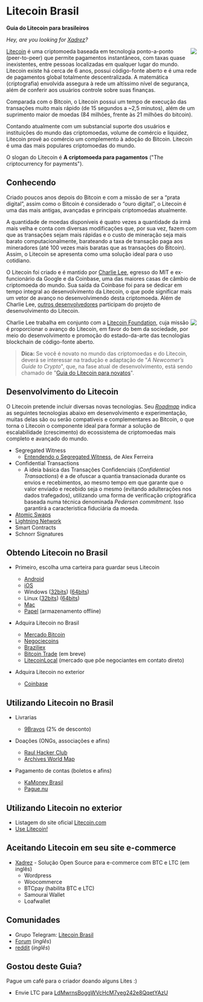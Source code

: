 # Litecoin Brasil
**Guia do Litecoin para brasileiros**

*Hey, are you looking for [Xadrez](http://xadrez.yndexa.com)?*

<img align="right" src="https://raw.githubusercontent.com/rsandrade/litecoin-br/master/img/256px-Full_Logo_L.png"> [Litecoin](https://litecoin.com/pt/) é uma criptomoeda baseada em tecnologia ponto-a-ponto (peer-to-peer) que permite pagamentos instantâneos, com taxas quase inexistentes, entre pessoas localizadas em qualquer lugar do mundo. Litecoin existe há cerca de 6 anos, possui código-fonte aberto e é uma rede de pagamentos global totalmente descentralizada. A matemática (criptografia) envolvida assegura à rede um altíssimo nível de segurança, além de conferir aos usuários controle sobre suas finanças.

Comparada com o Bitcoin, o Litecoin possui um tempo de execução das transações muito mais rápido (de 15 segundos a ~2,5 minutos), além de um suprimento maior de moedas (84 milhões, frente às 21 milhões do bitcoin).

Contando atualmente com um substancial suporte dos usuários e instituições do mundo das criptomoedas, volume de comércio e 
liquidez, Litecoin provê ao comércio um complemento à adoção do Bitcoin. Litecoin é uma das mais populares criptomoedas do mundo.

O slogan do Litecoin é **A criptomoeda para pagamentos** ("The criptocurrency for payments").

## Conhecendo

Criado poucos anos depois do Bitcoin e com a missão de ser a “prata digital”, assim como o Bitcoin é considerado o “ouro digital”, o Litecoin é uma das mais antigas, avançadas e principais criptomoedas atualmente.

A quantidade de moedas disponíveis é quatro vezes a quantidade da irmã mais velha e conta com diversas modificações que, por sua vez, fazem com que as transações sejam mais rápidas e o custo de mineração seja mais barato computacionalmente, barateando a taxa de transação paga aos mineradores (até 100 vezes mais baratas que as transações do Bitcoin). Assim, o Litecoin se apresenta como uma solução ideal para o uso cotidiano.

O Litecoin foi criado e é mantido por [Charlie Lee](https://www.twitter.com/SatoshiLite), egresso do MIT e ex-funcionário da Google e da Coinbase, uma das maiores casas de câmbio de criptomoeda do mundo. Sua saída da Coinbase foi para se dedicar em tempo integral ao desenvolvimento da Litecoin, o que pode significar mais um vetor de avanço no desenvolvimendo desta criptomoeda. Além de Charlie Lee, [outros desenvolvedores](https://litecoincore.org/) participam do projeto de desenvolvimento do Litecoin.

<img align="right" src="https://raw.githubusercontent.com/rsandrade/litecoin-br/master/img/LitecoinFoundation.png"> Charlie Lee trabalha em conjunto com a [Litecoin Foundation](https://litecoin-foundation.org/), cuja missão é proporcionar o avanço do Litecoin, em favor do bem da sociedade, por meio do desenvolvimento e promoção do estado-da-arte das tecnologias blockchain de código-fonte aberto. 

> **Dica:** Se você é novato no mundo das criptomoedas e do Litecoin, deverá se interessar na tradução e adaptação de "*A Newcomer’s Guide to Crypto*", que, na fase atual de desenvolvimento, está sendo chamado de "[Guia do Litecoin para novatos](Guia/Readme.md)".

## Desenvolvimento do Litecoin

O Litecoin pretende incluir diversas novas tecnologias. Seu [_Roadmap_](https://litecoincore.org/) indica as seguintes tecnologias abaixo em desenvolvimento e experimentação, muitas delas são ou serão compatíveis e complementares ao Bitcoin, o que torna o Litecoin o componente ideal para formar a solução de escalabilidade (crescimento) do ecossistema de criptomoedas mais completo e avançado do mundo.

- Segregated Witness
  - [Entendendo o Segregated Witness](https://medium.com/@allexferreira/entendendo-o-segregated-witness-e82a87b555b0), de Alex Ferreira
- Confidential Transactions
  - A ideia básica das Transações Confidenciais (_Confidential Transactions_) é a de ofuscar a quantia transacionada durante os envios e recebimentos, ao mesmo tempo em que garante que o valor enviado e recebido seja o mesmo (evitando adulterações nos dados trafegados), utilizando uma forma de verificação criptográfica baseada numa técnica denominada _Pedersen commitment_. Isso garantirá a caracteristica fiduciária da moeda.
- [Atomic Swaps](https://twitter.com/ricsodre/status/936763212955115520)
- [Lightning Network](https://br.cointelegraph.com/explained/lightning-network-explained)
- Smart Contracts
- Schnorr Signatures

## Obtendo Litecoin no Brasil

- Primeiro, escolha uma carteira para guardar seus Litecoin
  - [Android](https://play.google.com/store/apps/details?id=com.loafwallet&hl=pt_BR)
  - [iOS](https://itunes.apple.com/us/app/loafwallet/id1119332592)
  - Windows
      ([32bits](https://download.litecoin.org/litecoin-0.14.2/win/litecoin-0.14.2-win32-setup.exe))
      ([64bits](https://download.litecoin.org/litecoin-0.14.2/win/litecoin-0.14.2-win64-setup.exe))
  - Linux
      ([32bits](https://download.litecoin.org/litecoin-0.14.2/linux/litecoin-0.14.2-i686-pc-linux-gnu.tar.gz))
      ([64bits](https://download.litecoin.org/litecoin-0.14.2/linux/litecoin-0.14.2-x86_64-linux-gnu.tar.gz))
  - [Mac](https://download.litecoin.org/litecoin-0.14.2/osx/litecoin-0.14.2-osx.dmg)
  - [Papel](http://www.liteaddress.org/) (armazenamento offline)

- Adquira Litecoin no Brasil
  - [Mercado Bitcoin](https://www.mercadobitcoin.com.br/)
  - [Negociecoins](https://www.negociecoins.com.br)
  - [Braziliex](https://braziliex.com)
  - [Bitcoin Trade](https://www.bitcointrade.com.br) (em breve)
  - [LitecoinLocal](https://www.litecoinlocal.net/) (mercado que põe negociantes em contato direto)

- Adquira Litecoin no exterior
  - [Coinbase](https://www.coinbase.com/join/56d858f89e70240c8100052a)

## Utilizando Litecoin no Brasil

- Livrarias
  - [9Bravos](http://www.9bravos.com.br/loja) (2% de desconto)
  
- Doações (ONGs, associações e afins)
  - [Raul Hacker Club](https://www.raulhc.cc)
  - [Archives World Map](https://map.arquivista.net)

- Pagamento de contas (boletos e afins)
  - [KaMoney Brasil](https://www.kamoney.com.br)
  - [Pague.nu](https://pague.nu)

## Utilizando Litecoin no exterior
- Listagem do site oficial [Litecoin.com](https://litecoin.com/services#merchants)
- [Use Litecoin!](http://www.uselitecoin.info)

## Aceitando Litecoin em seu site e-commerce

- [Xadrez](Xadrez.md) - Solução Open Source para e-commerce com BTC e LTC (em inglês)
  - Wordpress
  - Woocommerce
  - BTCpay (habilita BTC e LTC)
  - Samourai Wallet
  - Loafwallet

## Comunidades

- Grupo Telegram: [Litecoin Brasil](https://t.me/litecoinbr)
- [Forum](https://litecointalk.org/) (*inglês*)
- [reddit](http://www.reddit.com/r/litecoin) (*inglês*)

## Gostou deste Guia?

Pague um café para o criador doando alguns Lites :)
- Envie LTC para [LdMwrnsBoggWVcHcM7yeg242e8QqetYAzU](https://live.blockcypher.com/ltc/address/LdMwrnsBoggWVcHcM7yeg242e8QqetYAzU/)
